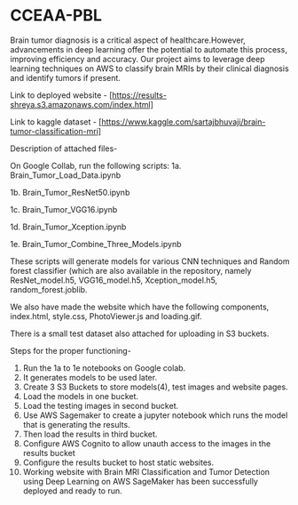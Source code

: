 # CCEAA-PBL
Brain tumor diagnosis is a critical aspect of healthcare.However, advancements in deep learning offer the potential to automate this process, improving efficiency and accuracy. Our project aims to leverage deep learning techniques on AWS to classify brain MRIs by their clinical diagnosis and identify tumors if present.

Link to deployed website - [https://results-shreya.s3.amazonaws.com/index.html]

Link to kaggle dataset -  [https://www.kaggle.com/sartajbhuvaji/brain-tumor-classification-mri]

Description of attached files-

On Google Collab, run the following scripts:
  1a. Brain_Tumor_Load_Data.ipynb
  
  1b. Brain_Tumor_ResNet50.ipynb
  
  1c. Brain_Tumor_VGG16.ipynb
  
  1d. Brain_Tumor_Xception.ipynb
  
  1e. Brain_Tumor_Combine_Three_Models.ipynb

These scripts will generate models for various CNN techniques and Random forest classifier (which are also available in the repository, namely ResNet_model.h5, VGG16_model.h5, Xception_model.h5, random_forest.joblib.

We also have made the website which have the following components, index.html, style.css, PhotoViewer.js and loading.gif.

There is a small test dataset also attached for uploading in S3 buckets.

Steps for the proper functioning-
1. Run the 1a to 1e notebooks on Google colab.
2. It generates models to be used later.
3. Create 3 S3 Buckets to store models(4), test images and website pages.
4. Load the models in one bucket.
5. Load the testing images in second bucket.
6. Use AWS Sagemaker to create a jupyter notebook which runs the model that is generating the results.
7. Then load the results in third bucket.
8. Configure AWS Cognito to allow unauth access to the images in the results bucket
9. Configure the results bucket to host static websites.
10. Working website with Brain MRI Classification and Tumor Detection using Deep Learning on AWS SageMaker has been successfully deployed and ready to run.
